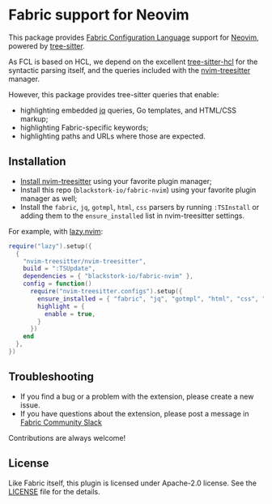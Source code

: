 # Fabric support for Neovim

This package provides [Fabric Configuration Language](https://blackstork.io/fabric/docs/language/) support for [Neovim](https://neovim.io/), powered by [tree-sitter](https://tree-sitter.github.io/tree-sitter/).

As FCL is based on HCL, we depend on the excellent [tree-sitter-hcl](https://github.com/tree-sitter-grammars/tree-sitter-hcl) for the syntactic parsing itself, and the queries included with the [nvim-treesitter](https://github.com/nvim-treesitter/nvim-treesitter) manager.

However, this package provides tree-sitter queries that enable:

- highlighting embedded [jq](https://jqlang.github.io/jq/) queries, Go templates, and HTML/CSS markup;
- highlighting Fabric-specific keywords;
- highlighting paths and URLs where those are expected.

## Installation

- [Install nvim-treesitter](https://github.com/nvim-treesitter/nvim-treesitter/wiki/Installation) using your favorite plugin manager;
- Install this repo (`blackstork-io/fabric-nvim`) using your favorite plugin manager as well;
- Install the `fabric`, `jq`, `gotmpl`, `html`, `css` parsers by running `:TSInstall` or adding them to the `ensure_installed` list in nvim-treesitter settings.

For example, with [lazy.nvim](https://lazy.folke.io/):

```lua
require("lazy").setup({
  {
    "nvim-treesitter/nvim-treesitter",
    build = ":TSUpdate",
    dependencies = { "blackstork-io/fabric-nvim" },
    config = function()
      require("nvim-treesitter.configs").setup({
        ensure_installed = { "fabric", "jq", "gotmpl", "html", "css", "regex" }, -- ......
        highlight = {
          enable = true,
        }
      })
    end
  },
})
```

## Troubleshooting

- If you find a bug or a problem with the extension, please create a new issue.
- If you have questions about the extension, please post a message in [Fabric Community Slack](https://fabric-community.slack.com/)

Contributions are always welcome!

## License

Like Fabric itself, this plugin is licensed under Apache-2.0 license. See the [LICENSE](LICENSE)
file for the details.
